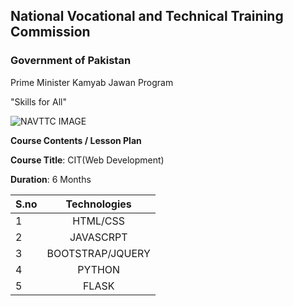 
## National Vocational and Technical Training Commission 
### Government of Pakistan


Prime Minister Kamyab Jawan Program 

"Skills for All"


![NAVTTC IMAGE](https://static.wixstatic.com/media/a21c75_8893db0c42eb436c873d564f56e8594a~mv2_d_2100_1500_s_2.jpg)


**Course Contents / Lesson Plan**

**Course Title**: CIT(Web Development)

**Duration**: 6 Months


|S.no|Technologies|
| ------------- |:-------------:|
|1|HTML/CSS|
|2|JAVASCRPT|
|3|BOOTSTRAP/JQUERY|
|4|PYTHON|
|5|FLASK|
